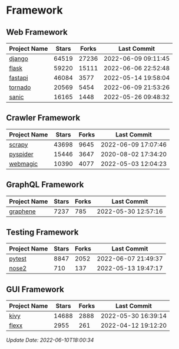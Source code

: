 # Framework

## Web Framework
| Project Name | Stars | Forks | Last Commit |
| ------------ | ----- | ----- | ----------- |
| [django](https://github.com/django/django) | 64519 | 27236 | 2022-06-09 09:11:45 |
| [flask](https://github.com/pallets/flask) | 59220 | 15111 | 2022-06-06 22:52:48 |
| [fastapi](https://github.com/tiangolo/fastapi) | 46084 | 3577 | 2022-05-14 19:58:04 |
| [tornado](https://github.com/tornadoweb/tornado) | 20569 | 5454 | 2022-06-09 21:53:26 |
| [sanic](https://github.com/sanic-org/sanic) | 16165 | 1448 | 2022-05-26 09:48:32 |

## Crawler Framework
| Project Name | Stars | Forks | Last Commit |
| ------------ | ----- | ----- | ----------- |
| [scrapy](https://github.com/scrapy/scrapy) | 43698 | 9645 | 2022-06-09 17:07:46 |
| [pyspider](https://github.com/binux/pyspider) | 15446 | 3647 | 2020-08-02 17:34:20 |
| [webmagic](https://github.com/code4craft/webmagic) | 10390 | 4077 | 2022-05-03 12:04:23 |

## GraphQL Framework
| Project Name | Stars | Forks | Last Commit |
| ------------ | ----- | ----- | ----------- |
| [graphene](https://github.com/graphql-python/graphene) | 7237 | 785 | 2022-05-30 12:57:16 |

## Testing Framework
| Project Name | Stars | Forks | Last Commit |
| ------------ | ----- | ----- | ----------- |
| [pytest](https://github.com/pytest-dev/pytest) | 8847 | 2052 | 2022-06-07 21:49:37 |
| [nose2](https://github.com/nose-devs/nose2) | 710 | 137 | 2022-05-13 19:47:17 |

## GUI Framework
| Project Name | Stars | Forks | Last Commit |
| ------------ | ----- | ----- | ----------- |
| [kivy](https://github.com/kivy/kivy) | 14688 | 2888 | 2022-05-30 16:39:14 |
| [flexx](https://github.com/flexxui/flexx) | 2955 | 261 | 2022-04-12 19:12:20 |

*Update Date: 2022-06-10T18:00:34*